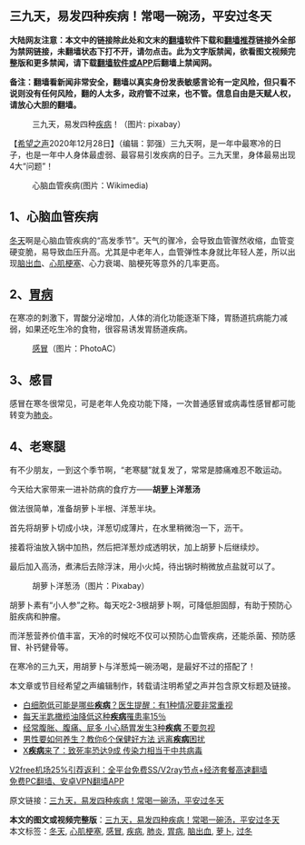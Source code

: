  <h2>三九天，易发四种疾病！常喝一碗汤，平安过冬天</h2> <p class="notice"><b>大陆网友注意：本文中的链接除此处和文末的<a href="https://github.com/bannedbook/fanqiang" >翻墙</a>软件下载和<a href="https://github.com/killgcd/justmysocks/blob/master/README.md">翻墙推荐</a>链接外全部为禁网链接，未翻墙状态下打不开，请勿点击。此为文字版禁闻，欲看图文视频完整版和更多禁闻，请下载<a href="https://github.com/bannedbook/fanqiang">翻墙软件或APP</a>后翻墙上禁闻网。</p><p>备注：翻墙看新闻非常安全，翻墙以真实身份发表敏感言论有一定风险，但只看不说则没有任何风险，翻的人太多，政府管不过来，也不管。信息自由是天赋人权，请放心大胆的翻墙。</b></p>  <div class="entry"> <figure><figcaption>三九天，易发四种<a href="https://www.bannedbook.org/bnews/tag/%e7%96%be%e7%97%85/" class="st_tag internal_tag" rel="tag" title="标签 疾病 下的日志">疾病</a>！（图片: pixabay） </figcaption></figure> <p>【<span class='wp_keywordlink_affiliate'><a href="https://www.soundofhope.org" title="希望之声" target="_blank">希望之声</a></span>2020年12月28日】（编辑：郭强）三九天啊，是一年中最寒冷的日子，也是一年中人身体最虚弱、最容易引发疾病的日子。三九天里，身体最易出现4大“问题”！</p> <figure><figcaption>心脑血管疾病(图片：Wikimedia)</figcaption></figure> <h2>1、心脑血管疾病</h2> <p><a href="https://www.bannedbook.org/bnews/tag/%E5%86%AC%E5%A4%A9/" class="st_tag internal_tag" rel="tag" title="标签 冬天 下的日志">冬天</a>啊是心脑血管疾病的“高发季节”。天气的骤冷，会导致血管骤然收缩，血管变硬变脆，易导致血压升高。尤其是中老年人，血管弹性本身就比年轻人差，所以出现<a href="https://www.bannedbook.org/bnews/tag/%E8%84%91%E5%87%BA%E8%A1%80/" class="st_tag internal_tag" rel="tag" title="标签 脑出血 下的日志">脑出血</a>、<a href="https://www.bannedbook.org/bnews/tag/%E5%BF%83%E8%82%8C%E6%A2%97%E5%A1%9E/" class="st_tag internal_tag" rel="tag" title="标签 心肌梗塞 下的日志">心肌梗塞</a>、心力衰竭、脑梗死等意外的几率更高。</p> <h2>2、<a href="https://www.bannedbook.org/bnews/tag/%e8%83%83%e7%97%85/" class="st_tag internal_tag" rel="tag" title="标签 胃病 下的日志">胃病</a></h2> <p>在寒凉的刺激下，胃酸分泌增加，人体的消化功能逐渐下降，胃肠道抗病能力减弱，如果还吃生冷的食物，很容易诱发胃肠道疾病。</p> <figure><figcaption><a href="https://www.bannedbook.org/bnews/tag/%E6%84%9F%E5%86%92/" class="st_tag internal_tag" rel="tag" title="标签 感冒 下的日志">感冒</a>（图片：PhotoAC）</figcaption></figure> <h2>3、感冒</h2> <p>感冒在寒冬很常见，可是老年人免疫功能下降，一次普通感冒或病毒性感冒都可能转变为<a href="https://www.bannedbook.org/bnews/tag/%e8%82%ba%e7%82%8e/" class="st_tag internal_tag" rel="tag" title="标签 肺炎 下的日志">肺炎</a>。</p> <h2>4、老寒腿</h2> <p>有不少朋友，一到这个季节啊，“老寒腿”就复发了，常常是膝痛难忍不敢运动。</p>  <p>今天给大家带来一进补防病的食疗方——<strong>胡<a href="https://www.bannedbook.org/bnews/tag/%e8%90%9d%e5%8d%9c/" class="st_tag internal_tag" rel="tag" title="标签 萝卜 下的日志">萝卜</a>洋葱汤</strong></p> <p>做法很简单，准备胡萝卜半根、洋葱半块。</p> <p>首先将胡萝卜切成小块，洋葱切成薄片，在水里稍微泡一下，沥干。</p> <p>接着将油放入锅中加热，然后把洋葱炒成透明状，加上胡萝卜后继续炒。</p> <p>最后加入高汤，煮沸后去除浮沫，用小火炖，待出锅时稍微放点盐就可以了。</p>  <figure><figcaption>胡萝卜洋葱汤（图片：Pixabay）</figcaption></figure> <p>胡萝卜素有“小人参”之称。每天吃2-3根胡萝卜啊，可降低胆固醇，有助于预防心脏疾病和肿瘤。</p> <p>而洋葱营养价值丰富，天冷的时候吃不仅可以预防心血管疾病，还能杀菌、预防感冒、补钙健骨等。</p> <p>在寒冷的三九天，用胡萝卜与洋葱炖一碗汤喝，是最好不过的搭配了！</p> <p>本文章或节目经希望之声编辑制作，转载请注明希望之声并包含原文标题及链接。</p> <ul class='op-related-articles' title='相关阅读'> <li><a href='https://www.bannedbook.org/bnews/health/20201227/1455783.html' target='_blank'>白细胞低可能是哪些<b>疾病</b>？医生提醒：有1种情况要非常重视</a></li> <li><a href='https://www.bannedbook.org/bnews/health/20201227/1455740.html' target='_blank'>每天半匙橄榄油降低这种<b>疾病</b>罹患率15％</a></li> <li><a href='https://www.bannedbook.org/bnews/health/20201225/1454781.html' target='_blank'>经常腹胀、腹痛、屁多 小心肠胃发生3种<b>疾病</b> 不要忽视</a></li> <li><a href='https://www.bannedbook.org/bnews/health/20201225/1454610.html' target='_blank'>男性要如何养生？教你6个保健好方法 远离<b>疾病</b>困扰</a></li> <li><a href='https://www.bannedbook.org/bnews/worldnews/20201225/1454472.html' target='_blank'>X<b>疾病</b>来了：致死率恐达9成 传染力相当于中共病毒</a></li> </ul> <p class="texttj"> <a href="https://github.com/bannedbook/fanqiang/wiki/V2ray%E6%9C%BA%E5%9C%BA" target="_blank">V2free机场25%引荐返利：全平台免费SS/V2ray节点+经济套餐高速翻墙</a><br/> <a href="https://github.com/bannedbook/fanqiang/wiki/%E7%A6%81%E9%97%BB%E7%BD%91%E5%AE%89%E5%8D%93%E7%BF%BB%E5%A2%99%E6%96%B0%E9%97%BBAPP" target="_blank">免费PC翻墙、安卓VPN翻墙APP</a></p><p>原文链接：<a class="src_link"  href="https://www.soundofhope.org/post/457954" target="_blank">三九天，易发四种疾病！常喝一碗汤，平安过冬天</a></p> <a name='sharetosocial'></a>       <div><b>本文的图文或视频完整版</b>：<a href='https://www.bannedbook.org/bnews/comments/20201229/1456758.html'>三九天，易发四种疾病！常喝一碗汤，平安过冬天</a></div>  </div><!--END ENTRY--> <div class="postfooter"> <div>本文标签：<a href="https://www.bannedbook.org/bnews/tag/%E5%86%AC%E5%A4%A9/" rel="tag">冬天</a>, <a href="https://www.bannedbook.org/bnews/tag/%E5%BF%83%E8%82%8C%E6%A2%97%E5%A1%9E/" rel="tag">心肌梗塞</a>, <a href="https://www.bannedbook.org/bnews/tag/%E6%84%9F%E5%86%92/" rel="tag">感冒</a>, <a href="https://www.bannedbook.org/bnews/tag/%e7%96%be%e7%97%85/" rel="tag">疾病</a>, <a href="https://www.bannedbook.org/bnews/tag/%e8%82%ba%e7%82%8e/" rel="tag">肺炎</a>, <a href="https://www.bannedbook.org/bnews/tag/%e8%83%83%e7%97%85/" rel="tag">胃病</a>, <a href="https://www.bannedbook.org/bnews/tag/%E8%84%91%E5%87%BA%E8%A1%80/" rel="tag">脑出血</a>, <a href="https://www.bannedbook.org/bnews/tag/%e8%90%9d%e5%8d%9c/" rel="tag">萝卜</a>, <a href="https://www.bannedbook.org/bnews/tag/%E8%BF%87%E5%86%AC/" rel="tag">过冬</a></div>  </div><!--END POSTFOOTER--> 